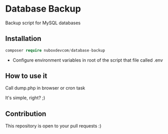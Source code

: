 # Database Backup

Backup script for MySQL databases

## Installation

```php
composer require nuboxdevcom/database-backup
```
- Configure environment variables in root of the script that file called .env

## How to use it

Call dump.php in browser or cron task

It's simple, right? ;)

## Contribution
This repository is open to your pull requests :)
